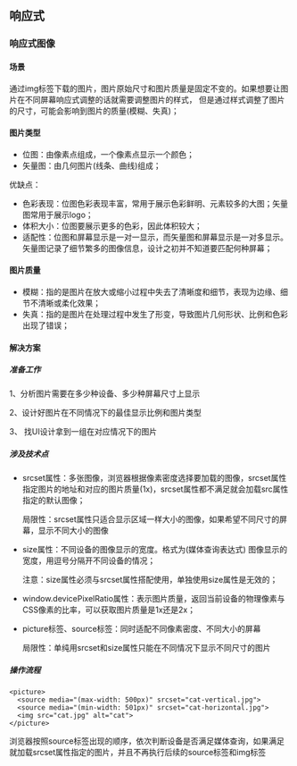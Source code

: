 ## 响应式
### 响应式图像
#### 场景
通过img标签下载的图片，图片原始尺寸和图片质量是固定不变的。如果想要让图片在不同屏幕响应式调整的话就需要调整图片的样式，
但是通过样式调整了图片的尺寸，可能会影响到图片的质量(模糊、失真)；

#### 图片类型
- 位图：由像素点组成，一个像素点显示一个颜色；
- 矢量图：由几何图片(线条、曲线)组成；

优缺点：
- 色彩表现：位图色彩表现丰富，常用于展示色彩鲜明、元素较多的大图；矢量图常用于展示logo；
- 体积大小：位图要展示更多的色彩，因此体积较大；
- 适配性：位图和屏幕显示是一对一显示，而矢量图和屏幕显示是一对多显示。矢量图记录了细节繁多的图像信息，设计之初并不知道要匹配何种屏幕；

#### 图片质量
- 模糊：指的是图片在放大或缩小过程中失去了清晰度和细节，表现为边缘、细节不清晰或柔化效果；
- 失真：指的是图片在处理过程中发生了形变，导致图片几何形状、比例和色彩出现了错误；

#### 解决方案
##### 准备工作
1、分析图片需要在多少种设备、多少种屏幕尺寸上显示

2、设计好图片在不同情况下的最佳显示比例和图片类型

3、 找UI设计拿到一组在对应情况下的图片

##### 涉及技术点
- srcset属性：多张图像，浏览器根据像素密度选择要加载的图像，srcset属性指定图片的地址和对应的图片质量(1x)，srcset属性都不满足就会加载src属性指定的默认图像；

    
    局限性：srcset属性只适合显示区域一样大小的图像，如果希望不同尺寸的屏幕，显示不同大小的图像

- size属性：不同设备的图像显示的宽度。格式为(媒体查询表达式) 图像显示的宽度，用逗号分隔开不同设备的情况；


    注意：size属性必须与srcset属性搭配使用，单独使用size属性是无效的；

- window.devicePixelRatio属性：表示图片质量，返回当前设备的物理像素与CSS像素的比率，可以获取图片质量是1x还是2x；
- picture标签、source标签：同时适配不同像素密度、不同大小的屏幕


    局限性：单纯用srcset和size属性只能在不同情况下显示不同尺寸的图片
##### 操作流程
```
<picture>
  <source media="(max-width: 500px)" srcset="cat-vertical.jpg">
  <source media="(min-width: 501px)" srcset="cat-horizontal.jpg">
  <img src="cat.jpg" alt="cat">
</picture>
```
浏览器按照source标签出现的顺序，依次判断设备是否满足媒体查询，如果满足就加载srcset属性指定的图片，并且不再执行后续的source标签和img标签